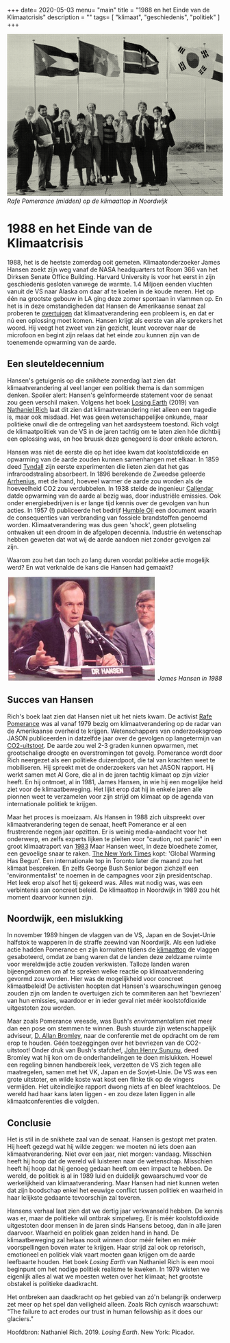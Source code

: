 +++
date= 2020-05-03
menu= "main"
title = "1988 en het Einde van de Klimaatcrisis"
description = ""
tags= [
    "klimaat",
    "geschiedenis",
    "politiek"
]
+++

![](https://github.com/Boreque/deklos/blob/master/static/images/noordwijk.png?raw=true "Pomerance in Noordwijk")
*Rafe Pomerance (midden) op de klimaattop in Noordwijk*

# 1988 en het Einde van de Klimaatcrisis

1988, het is de heetste zomerdag ooit gemeten. Klimaatonderzoeker James Hansen zoekt zijn weg vanaf de NASA headquarters tot Room 366 van het Dirksen Senate Office Building. <!--more--> Harvard University is voor het eerst in zijn geschiedenis gesloten vanwege de warmte. 1.4 Miljoen eenden vluchten vanuit de VS naar Alaska om daar af te koelen in de koude meren. Het op één na grootste gebouw in LA ging deze zomer spontaan in vlammen op. En het is in deze omstandigheden dat Hansen de Amerikaanse senaat zal proberen te [overtuigen](https://www.nytimes.com/1988/06/24/us/global-warming-has-begun-expert-tells-senate.html) dat klimaatverandering een probleem is, en dat er nú een oplossing moet komen. Hansen krijgt als eerste van alle sprekers het woord.  Hij veegt het zweet van zijn gezicht, leunt voorover naar de microfoon en begint zijn relaas dat het einde zou kunnen zijn van de toenemende opwarming van de aarde. 

## Een sleuteldecennium 

Hansen's getuigenis op die snikhete zomerdag laat zien dat klimaatverandering al veel langer een politiek thema is dan sommigen denken. Spoiler alert: Hansen's geïnformeerde statement voor de senaat zou geen verschil maken. Volgens het boek [Losing Earth](https://www.nytimes.com/interactive/2018/08/01/magazine/climate-change-losing-earth.html) (2019) van [Nathaniel Rich](https://nathanielrich.com/) laat dit zien dat klimaatverandering niet alleen een tragedie is, maar ook misdaad. Het was geen wetenschappelijke onkunde, maar politieke onwil die de ontregeling van het aardsysteem toestond. Rich volgt de klimaatpolitiek van de VS in de jaren tachtig om te laten zien hóe dichtbij een oplossing was, en hoe bruusk deze genegeerd is door enkele actoren. 

Hansen was niet de eerste die op het idee kwam dat koolstofdioxide en opwarming van de aarde zouden kunnen samenhangen met elkaar. In 1859 deed [Tyndall](https://earthobservatory.nasa.gov/features/Tyndall) zijn eerste experimenten die lieten zien dat het gas infraroodstraling absorbeert. In 1896 berekende de Zweedse geleerde [Arrhenius](https://earthobservatory.nasa.gov/features/Arrhenius/arrhenius_2.php), met de hand, hoeveel warmer de aarde zou worden als de hoeveelheid CO2 zou verdubbelen. In 1938 stelde de ingenieur [Callendar](https://www.wired.com/story/meet-the-amateur-scientist-who-discovered-climate-change/) datde opwarming van de aarde al bezig was, door industriële emissies. Ook onder energiebedrijven is er lange tijd kennis over de gevolgen van hun acties. In 1957 (!) publiceerde het bedrijf [Humble Oil](https://agupubs.onlinelibrary.wiley.com/doi/abs/10.1029/TR038i005p00643) een document waarin de consequenties van verbranding van fossiele brandstoffen genoemd worden. Klimaatverandering was dus geen 'shock', geen plotseling ontwaken uit een droom in de afgelopen decennia. Industrie én wetenschap hebben geweten dat wat wij de aarde aandoen niet zonder gevolgen zal zijn. 

Waarom zou het dan toch zo lang duren voordat politieke actie mogelijk werd? En wat verknalde de kans die Hansen had gemaakt?

![](https://github.com/Boreque/deklos/blob/master/static/images/hansen.jpg?raw=true "James Hansen in 1988")
*James Hansen in 1988*

## Succes van Hansen

Rich's boek laat zien dat Hansen niet uit het niets kwam. De activist [Rafe Pomerance](https://en.wikipedia.org/wiki/Rafe_Pomerance) was al vanaf 1979 bezig om klimaatverandering op de radar van de Amerikaanse overheid te krijgen. Wetenschappers van onderzoeksgroep JASON publiceerden in datzelfde jaar over de gevolgen op langetermijn van [CO2-uitstoot](http://climatestate.com/2019/07/10/the-jason-report-the-long-term-impact-of-carbon-dioxide-on-climate-1979/). De aarde zou wel 2-3 graden kunnen opwarmen, met grootschalige droogte en overstromingen tot gevolg. Pomerance wordt door Rich neergezet als een politieke duizendpoot, die tal van krachten weet te mobiliseren. Hij spreekt met de onderzoekers van het JASON rapport. Hij werkt samen met Al Gore, die al in de jaren tachtig klimaat op zijn vizier heeft. En hij ontmoet, al in 1981, James Hansen, in wie hij een mogelijke held ziet voor de klimaatbeweging. Het lijkt erop dat hij in enkele jaren alle pionnen weet te verzamelen voor zijn strijd om klimaat op de agenda van internationale politiek te krijgen.

Maar het proces is moeizaam. Als Hansen in 1988 zich uitspreekt over klimaatverandering tegen de senaat, heeft Pomerance er al een frustrerende negen jaar opzitten. Er is weinig media-aandacht voor het onderwerp, en zelfs experts lijken te pleiten voor "caution, not panic" in een groot klimaatraport van [1983](https://www.nytimes.com/1983/10/21/us/haste-of-global-warming-trend-opposed.html) Maar Hansen weet, in deze bloedhete zomer, een gevoelige snaar te raken. [The New York Times](https://www.nytimes.com/1988/06/24/us/global-warming-has-begun-expert-tells-senate.html) kopt: 'Global Warming Has Begun'. Een internationale top in Toronto later die maand zou het klimaat bespreken. En zelfs George Bush Senior begon zichzelf een 'environmentalist' te noemen in de campagnes voor zijn presidentschap. Het leek erop alsof het tij gekeerd was. Alles wat nodig was, was een verbintenis aan concreet beleid. De klimaattop in Noordwijk in 1989 zou hét moment daarvoor kunnen zijn.

## Noordwijk, een mislukking

In november 1989 hingen de vlaggen van de VS, Japan en de Sovjet-Unie halfstok te wapperen in de straffe zeewind van Noordwijk. Als een ludieke actie hadden Pomerance en zijn kornuiten tijdens de [klimaattop](https://joop.bnnvara.nl/nieuws/in-noordwijk-kon-30-jaar-geleden-de-wereldwijde-klimaatramp-nog-afgewend-worden) de vlaggen gesaboteerd, omdat ze bang waren dat de landen deze zeldzame ruimte voor wereldwijde actie zouden verkwisten. Talloze landen waren bijeengekomen om af te spreken welke reactie op klimaatverandering gevormd zou worden. Hier was de mogelijkheid voor concreet klimaatbeleid! De activisten hoopten dat Hansen's waarschuwingen genoeg zouden zijn om landen te overtuigen zich te commiteren aan het 'bevriezen' van hun emissies, waardoor er in ieder geval niet méér koolstofdioxide uitgestoten zou worden.

Maar zoals Pomerance vreesde, was Bush's *environmentalism* niet meer dan een pose om stemmen te winnen. Bush stuurde zijn wetenschappelijk adviseur, [D. Allan Bromley](https://physicstoday.scitation.org/doi/abs/10.1063/1.2808776?journalCode=pto), naar de conferentie met de opdracht om de rem erop te houden. Géén toezeggingen over het bevriezen van de CO2-uitstoot! Onder druk van Bush's stafchef, [John Henry Sununu](https://www.nhpr.org/post/sununu-family-and-climate-change-over-years#stream/0), deed Bromley wat hij kon om de onderhandelingen te doen mislukken. Hoewel een regeling binnen handbereik leek, verzetten de VS zich tegen alle maatregelen, samen met het VK, Japan en de Sovjet-Unie. De VS was een grote uitstoter, en wilde koste wat kost een flinke tik op de vingers vermijden. Het uiteindleijke rapport dwong niets af en bleef krachteloos. De wereld had haar kans laten liggen - en zou deze laten liggen in alle klimaatconferenties die volgden.

## Conclusie

Het is stil in de snikhete zaal van de senaat. Hansen is gestopt met praten. Hij heeft gezegd wat hij wilde zeggen: we moeten nú iets doen aan klimaatverandering. Niet over een jaar, niet morgen: vandaag. Misschien heeft hij hoop dat de wereld wil luisteren naar de wetenschap. Misschien heeft hij hoop dat hij genoeg gedaan heeft om een impact te hebben. De wereld, de politiek is al in 1989 luid en duidelijk gewaarschuwd voor de werkelijkheid van klimaatverandering. Maar Hansen had niet kunnen weten dat zijn boodschap enkel het eeuwige conflict tussen politiek en waarheid in haar lelijkste gedaante tevoorschijn zal toveren. 

Hansens verhaal laat zien dat we dertig jaar verkwanseld hebben. De kennis was er, maar de politieke wil ontbrak simpelweg. Er is méér koolstofdioxide uitgestoten door mensen in de jaren sinds Hansens betoog, dan in alle jaren daarvoor. Waarheid en politiek gaan zelden hand in hand. De klimaatbeweging zal helaas nooit winnen door méér feiten en méér voorspellingen boven water te krijgen. Haar strijd zal ook op retorisch, emotioneel en politiek vlak vaart moeten gaan krijgen om de aarde leefbaarte houden. Het boek *Losing Earth* van Nathaniel Rich is een mooi beginpunt om het nodige politiek realisme te kweken. In 1979 wisten we eigenlijk alles al wat we moesten weten over het klimaat; het grootste obstakel is politieke daadkracht.

Het ontbreken aan daadkracht op het gebied van zó'n belangrijk onderwerp zet meer op het spel dan veiligheid alleen. Zoals Rich cynisch waarschuwt: "The failure to act erodes our trust in human fellowship as it does our glaciers."

Hoofdbron: Nathaniel Rich. 2019. *Losing Earth*. New York: Picador. 
